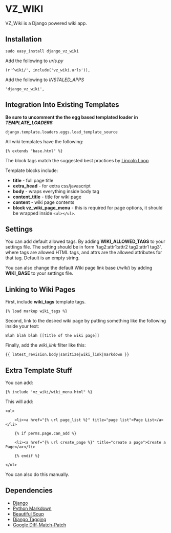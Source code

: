 VZ_WIKI
===============

VZ_Wiki is a Django powered wiki app.

Installation
------------

`sudo easy_install django_vz_wiki`

Add the following to *urls.py*

`(r'^wiki/', include('vz_wiki.urls')),`

Add the following to *INSTALED_APPS*

`'django_vz_wiki',`

Integration Into Existing Templates
-----------------------------------

**Be sure to uncomment the the egg based templated loader in *TEMPLATE_LOADERS***

`django.template.loaders.eggs.load_template_source`

All wiki templates have the following:

`{% extends "base.html" %}`

The block tags match the suggested best practices by [Lincoln Loop](http://lincolnloop.com/django-best-practices/apps/modules/templates.html)

Template blocks include:

* **title** - full page title
* **extra_head** - for extra css/javascript
* **body** - wraps everything inside body tag
* **content_title** - title for wiki page
* **content** - wiki page contents
* **block vz_wiki_page_menu** - this is required for page options, it should be wrapped
inside `<ul></ul>`.

Settings
--------

You can add default allowed tags.  By adding **WIKI_ALLOWED_TAGS** to your settings file.  The  setting should be in form 'tag2:attr1:attr2 tag2:attr1 tag3', where tags are allowed HTML tags, and attrs are the allowed attributes for that tag.  Default is an empty string.

You can also change the default Wiki page link base (*/wiki*) by adding **WIKI_BASE** to your settings file.

Linking to Wiki Pages
---------------------

First, include **wiki_tags** template tags.

`{% load markup wiki_tags %}`

Second, link to the desired wiki page by putting something like the following inside
your text:

`Blah blah blah [[title of the wiki page]]`

Finally, add the *wiki_link* filter like this:

`{{ latest_revision.body|sanitize|wiki_link|markdown }}`

Extra Template Stuff
--------------------

You can add:

`{% include 'vz_wiki/wiki_menu.html" %}`

This will add:

`<ul>`

`    <li><a href="{% url page_list %}" title="page list">Page List</a></li>`

`    {% if perms.page.can_add %}`

`    <li><a href="{% url create_page %}" title="create a page">Create a Page</a></li>`

`    {% endif %}`

`</ul>`

You can also do this manually.

Dependencies
--------------

* [Django](http://djangoproject.com)
* [Python Markdown](http://www.freewisdom.org/projects/python-markdown)
* [Beautiful Soup](http://www.crummy.com/software/BeautifulSoup)
* [Django Tagging](http://code.google.com/p/django-tagging/)
* [Google Diff-Match-Patch](http://code.google.com/p/google-diff-match-patch/)
